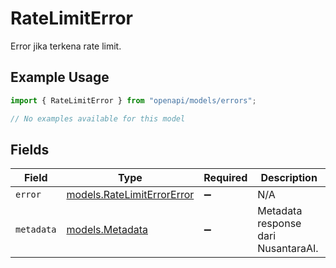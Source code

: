 # RateLimitError

Error jika terkena rate limit.

## Example Usage

```typescript
import { RateLimitError } from "openapi/models/errors";

// No examples available for this model
```

## Fields

| Field                                                             | Type                                                              | Required                                                          | Description                                                       |
| ----------------------------------------------------------------- | ----------------------------------------------------------------- | ----------------------------------------------------------------- | ----------------------------------------------------------------- |
| `error`                                                           | [models.RateLimitErrorError](../../models/ratelimiterrorerror.md) | :heavy_minus_sign:                                                | N/A                                                               |
| `metadata`                                                        | [models.Metadata](../../models/metadata.md)                       | :heavy_minus_sign:                                                | Metadata response dari NusantaraAI.                               |